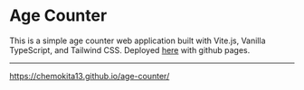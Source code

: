 # Age Counter

This is a simple age counter web application built with Vite.js, Vanilla TypeScript, and Tailwind CSS.
Deployed [here](https://chemokita13.github.io/age-counter/) with github pages.
___
https://chemokita13.github.io/age-counter/
